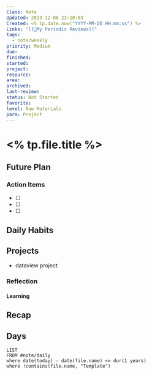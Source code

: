 ```yaml
---
Class: Note
Updated: 2023-12-08 23:10:03
Created: <% tp.date.now("YYYY-MM-DD HH:mm:ss") %>
Links: "[[🔁My Periodic Reviews]]"
tags:
  - note/weekly
priority: Medium
due: 
finished: 
started: 
project: 
resource: 
area: 
archived: 
last-review: 
status: Not Started
favorite: 
level: Raw Materials
para: Project
---
```



# <% tp.file.title %>


## Future Plan
### Action Items

- [ ] 
- [ ] 
- [ ] 

## Daily Habits

## Projects
- dataview project
### Reflection
#### Learning

## Recap

## Days
```dataview
LIST
FROM #note/daily 
where date(today) - date(file.name) <= dur(1 years)
where !contains(file.name, "Template")
```
